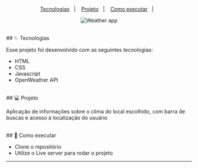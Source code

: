 <p align="center">
  <a href="#-tecnologias">Tecnologias</a>&nbsp;&nbsp;&nbsp;|&nbsp;&nbsp;&nbsp;
  <a href="#-projeto">Projeto</a>&nbsp;&nbsp;&nbsp;|&nbsp;&nbsp;&nbsp;
  <a href="#-como-executar">Como executar</a>&nbsp;&nbsp;&nbsp;|&nbsp;&nbsp;&nbsp;
</p>
<p align="center">
  <img alt="Weather app" src="https://user-images.githubusercontent.com/76459023/202335972-a5e01ea1-e1c5-4a24-9212-07607045dfd3.png">
</p>
  




<br>
## ✨ Tecnologias

Esse projeto foi desenvolvido com as seguintes tecnologias:

- HTML
- CSS
- Javascript
- OpenWeather API

<br>
## 💻 Projeto

Aplicação de informações sobre o clima do local escolhido, com barra de buscas e acesso à localização do usuário

<br>
## 🚀 Como executar

- Clone o repositório
- Utilize o Live server para rodar o projeto

---
